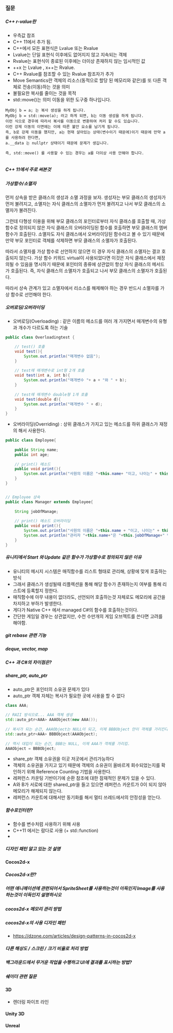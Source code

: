 
###  질문

#####  C++ r-value란 
- 우측값 참조
- C++ 11에서 추가 됨.
- C++에서 모든 표현식은 Lvalue 또는 Rvalue 
- Lvalue는 단일 표현식 이후에도 없어지지 않고 지속되는 객체
- Rvalue는 표현식이 종료된 이후에는 더이상 존재하지 않는 임시적인 값
- ++x 는  Lvalue , x++는 Rvalue.
- C++ Rvalue를 참조할 수 있는 Rvalue 참조자가 추가
- Move Semantics란 객체의 리소스(동적으로 할당 된 메모리와 같은)를 또 다른 객체로 전송(이동)하는 것을 의미
- 불필요한 복사를 줄이는 것을 목적
- std::move()는 의미 이동을 위한 도구중 하나입니다.
```
MyObj b = a; 는 복사 생성을 하게 됩니다.
MyObj b = std::move(a); 라고 하게 되면, b는 이동 생성을 하게 됩니다.
이런 식으로 경우에 따라서 복사를 이동으로 변환하여 처리 할 수도 있습니다.
이런 강제 이동의 이면에는 이에 따른 불안 요소를 남기게 됩니다.
즉, b로 강제 이동을 했지만, a는 현재 살아있는 상태(변수이기 때문에)이기 때문에 만약 a를 사용하려 한다면, 
a.__data 는 nullptr 상태이기 때문에 문제가 생깁니다.

즉, std::move() 를 사용할 수 있는 경우는 a를 더이상 사용 안해야 합니다.
```

```cpp

```

##### C++ 11에서 주로 써본것


##### 가상함수/소멸자
먼저 상속을 받은 클래스의 생성과 소멸 과정을 보자. 생성자는 부모 클래스의 생성자가 먼저 불려지고, 
소멸자는 자식 클래스의 소멸자가 먼저 불려지고 나서 부모 클래스의 소멸자가 불려진다.

그런데 다형성 이용을 위해 부모 클래스의 포인터로부터 자식 클래스를 호출할 때, 
가상 함수로 정의되지 않은 자식 클래스의 오버라이딩된 함수를 호출하면 부모 클래스의 멤버 함수가 호출된다.
소멸자도 자식 클래스에서 오버라이딩된 함수라고 볼 수 있기 때문에 만약 부모 포인터로 객체를 삭제하면 부모 클래스의 소멸자가 호출된다. 

따라서 소멸자를 가상 함수로 선언하지 않으면 이 경우 자식 클래스의 소멸자는 결코 호출되지 않는다.
가상 함수 키워드 virtual이 사용되었다면 이것은 자식 클래스에서 재정의될 수 있음을 명시하기 때문에 
포인터의 종류에 상관없이 항상 자식 클래스의 메서드가 호출된다. 즉, 자식 클래스의 소멸자가 호출되고 나서 부모 클래스의 소멸자가 호출된다.

따라서 상속 관계가 있고 소멸자에서 리소스를 해제해야 하는 경우 반드시 소멸자를 가상 함수로 선언해야 한다.

##### 오버로딩/오버라이딩
- 오버로딩(Overloading) : 같은 이름의 메소드를 여러 개 가지면서 매개변수의 유형과 개수가 다르도록 하는 기술
```java
public class Overloadingtest {

    // test() 호출
    void test(){
        System.out.println("매개변수 없음");
    }
    
    // test에 매개변수로 int형 2개 호출
    void test(int a, int b){
        System.out.println("매개변수 "+ a + "와 " + b);
    }
    
    // test에 매개변수 double형 1개 호출
    void test(double d){
        System.out.println("매개변수 " + d);
    }
}
```
- 오버라이딩(Overriding) : 상위 클래스가 가지고 있는 메소드를 하위 클래스가 재정의 해서 사용한다.
```java
public class Employee{
    
    public String name;
    public int age;
    
    // print() 메소드
    public void print(){
        System.out.println("사원의 이름은 "+this.name+ "이고, 나이는" + this.age+"입니다.");
    }   
}


// Employee 상속
public class Manager extends Employee{
    
    String jobOfManage;
    
    // print() 메소드 오버라이딩
    public void print(){
        System.out.println("사원의 이름은 "+this.name + "이고, 나이는" + this.age + "입니다.");
        System.out.println("관리자 "+this.name+"은 "+this.jobOfManage+" 담당입니다.");
    }
}
```





##### 유니티에서 Start 와 Update 같은 함수가 가상함수로 정의되지 않은 이유
- 유니티의 메시지 시스템은 매직함수를 리스트 형태로 관리해, 상황에 맞게 호출하는 방식
- 그래서 클래스가 생성될때 리플렉션을 통해 해당 함수가 존재하는지 여부를 통해 리스트에 등록할지 정한다.
- 매직함수에 아무 내용이 없더라도, 선언되어 호출하는것 자체로도 메모리에 공간을 차지하고 부하가 발생한다.
- 게다가 Native C++ 에서 managed C#의 함수를 호출하는것이다.
- 간단한 게임일 경우는 상관없지만, 수천 수만개의 게임 오브젝트를 쓴다면 고려를 해야함.

##### git rebase 관련 기능

#####  deque, vector, map 

##### C++ 과 C#의 차이점은?

#####  share_ptr, auto_ptr
- auto_ptr은 포인터의 소유권 문제가 있다
- auto_ptr 객체 자체는 복사가 필요한 곳에 사용을 할 수 없다
```cpp
class AAA;
 
// RAII 방식으로... AAA 객체 생성
std::auto_ptr<AAA> AAAObject(new AAA());
 
// 복사가 되는 순간, AAAObject는 NULL이 되고, 이제 BBBObject 만이 객체를 가리킨다.
std::auto_ptr<AAA> BBBObject(AAAObject);
 
// 역시 대입이 되는 순간, BBB는 NULL, 이제 AAA가 객체를 가리킴.
AAAObject = BBBObject;

```
- share_ptr 객체 소유권을 이곳 저곳에서 관리가능하다
- 객체의 소유권을 가지고 있기 때문에 객체의 소유권이 올바르게 회수되었는지를 확인하기 위해 Reference Counting 기법을 사용한다. 
- 레퍼런스 카운팅 기반이기에 순환 참조에 대한 잠재적인 문제가 있을 수 있다.
- A와 B가 서로에 대한 shared_ptr을 들고 있으면 레퍼런스 카운트가 0이 되지 않아 메모리가 해제되지 않는다.
- 레퍼런스 카운트에 대해서만 동기화를 해서 멀티 쓰레드에서의 안정성을 얻는다.




##### 함수포인터란?
- 함수를 변수처럼 사용하기 위해 사용
- C++11 에서는 람다로 사용 (+ std::function)
- 

##### 디자인 패턴 알고 있는 것 설명


#### Cocos2d-x
##### Cocos2d-x란?
#####  어떤 애니메이션에 관련되어서 SpriteSheet를 사용하는것이 이득인지 Image를 사용하는것이 이득인지 설명하시오
##### cocos2d-x 메모리 관리 방법
##### cocos2d-x의 사용 디자인 패턴 
 - https://dzone.com/articles/design-patterns-in-cocos2d-x 

##### 다른 해상도 / 스크린 / 크기 비율로 처리 방법
##### 백그라운드에서 무거운 작업을 수행하고 UI에 결과를 표시하는 방법?
##### 쉐이더 관련 질문

####  3D 
- 렌더링 파이프 라인

#### Unity 3D


#### Unreal
